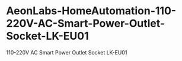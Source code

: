 # AeonLabs-HomeAutomation-110-220V-AC-Smart-Power-Outlet-Socket-LK-EU01
110-220V AC Smart Power Outlet Socket LK-EU01
